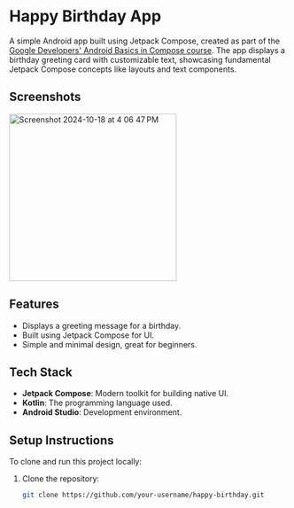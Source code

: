 # Happy Birthday App

A simple Android app built using Jetpack Compose, created as part of the [Google Developers' Android Basics in Compose course](https://developer.android.com/courses/android-basics-compose/course). The app displays a birthday greeting card with customizable text, showcasing fundamental Jetpack Compose concepts like layouts and text components.

## Screenshots
<img width="302" alt="Screenshot 2024-10-18 at 4 06 47 PM" src="https://github.com/user-attachments/assets/218b1ed0-10f0-4103-9757-02c9f029274a">


## Features
- Displays a greeting message for a birthday.
- Built using Jetpack Compose for UI.
- Simple and minimal design, great for beginners.

## Tech Stack
- **Jetpack Compose**: Modern toolkit for building native UI.
- **Kotlin**: The programming language used.
- **Android Studio**: Development environment.

## Setup Instructions

To clone and run this project locally:

1. Clone the repository:
   ```bash
   git clone https://github.com/your-username/happy-birthday.git
